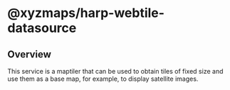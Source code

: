 # @xyzmaps/harp-webtile-datasource

## Overview

This service is a maptiler that can be used to obtain tiles of fixed size and use them as a base map, for example,
to display satellite images.
